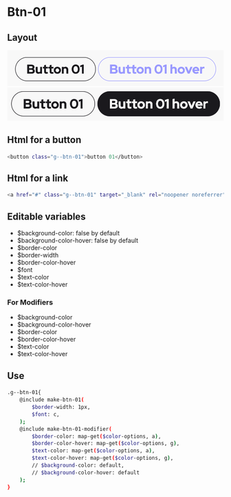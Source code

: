 # Btn-01

## Layout

![alt text][btn-01]
![alt text][btn-01--second]

[btn-01]: /src/img/global-components/btn/g--btn-01.png
[btn-01--second]: /src/img/global-components/btn/g--btn-01--second.png

## Html for a button

```sh
<button class="g--btn-01">button 01</button>
```

## Html for a link

```sh
<a href="#" class="g--btn-01" target="_blank" rel="noopener noreferrer">button 01</a>
```

## Editable variables

- $background-color: false by default
- $background-color-hover: false by default
- $border-color
- $border-width
- $border-color-hover
- $font
- $text-color
- $text-color-hover

### For Modifiers

- $background-color
- $background-color-hover
- $border-color
- $border-color-hover
- $text-color
- $text-color-hover

## Use

```sh
.g--btn-01{
    @include make-btn-01(
        $border-width: 1px,
        $font: c,
    );
    @include make-btn-01-modifier(
        $border-color: map-get($color-options, a),
        $border-color-hover: map-get($color-options, g),
        $text-color: map-get($color-options, a),
        $text-color-hover: map-get($color-options, g),
        // $background-color: default,
        // $background-color-hover: default
    );
}
```
